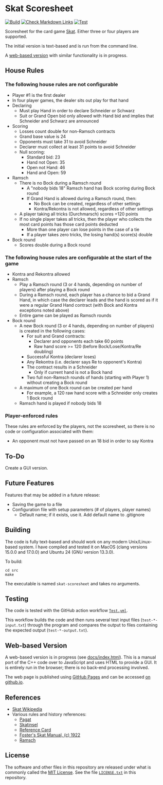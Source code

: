 # Skat Scoresheet

[![Build](https://github.com/Andy4495/skat-scoresheet/actions/workflows/Build.yml/badge.svg)](https://github.com/Andy4495/skat-scoresheet/actions/workflows/Build.yml)
[![Check Markdown Links](https://github.com/Andy4495/skat-scoresheet/actions/workflows/check-links.yml/badge.svg)](https://github.com/Andy4495/skat-scoresheet/actions/workflows/check-links.yml)
[![Test](https://github.com/Andy4495/skat-scoresheet/actions/workflows/Test.yml/badge.svg)](https://github.com/Andy4495/skat-scoresheet/actions/workflows/Test.yml)

Scoresheet for the card game [Skat][1]. Either three or four players are supported.

The initial version is text-based and is run from the command line.

A [web-based version][8] with similar functionality is in progress.

## House Rules

### The following house rules are not configurable

- Player #1 is the first dealer
- In four player games, the dealer sits out play for that hand
- Declaring
  - Must play Hand in order to declare Schneider or Schwarz
  - Suit or Grand Open bid only allowed with Hand bid and implies that Schneider and Schwarz are announced
- Scoring
  - Losses count double for non-Ramsch contracts
  - Grand base value is 24
  - Opponents must take 31 to avoid Schneider
  - Declarer must collect at least 31 points to avoid Schneider
  - Null scoring:
    - Standard bid: 23
    - Hand not Open: 35
    - Open not Hand: 46
    - Hand and Open: 59
- Ramsch
  - There is no Bock during a Ramsch round
    - A "nobody bids 18" Ramsch hand has Bock scoring during Bock round
    - If Grand Hand is allowed during a Ramsch round, then:
      - No Bock can be created, regardless of other settings
      - Kontra/Rekontra is not allowed, regardless of other settings
  - A player taking all tricks (Durchmarsch) scores +120 points
  - If no single player takes all tricks, then the player who collects the most card points has those card points deducted
    - More than one player can lose points in the case of a tie
    - If a player takes zero tricks, the losing hand(s) score(s) double
- Bock round
  - Scores double during a Bock round

### The following house rules are configurable at the start of the game

- Kontra and Rekontra allowed
- Ramsch
  - Play a Ramsch round (3 or 4 hands, depending on number of players) after playing a Bock round
  - During a Ramsch round, each player has a chance to bid a Grand Hand, in which case the declarer leads and the hand is scored as if it were a regular Grand Hand contract (with Bock and Kontra exceptions noted above)
  - Entire game can be played as Ramsch rounds
- Bock round
  - A new Bock round (3 or 4 hands, depending on number of players) is created in the following cases:
    - For suit and Grand contracts:
      - Declarer and opponents each take 60 points
      - Raw hand score >= 120 (before Bock/Lose/Kontra/Re doubling)
    - Successful Kontra (declarer loses)
    - Any Rekontra (i.e. declarer says Re to opponent's Kontra)
    - The contract results in a Schneider
      - Only if current hand is not a Bock hand
    - Two full non-Ramsch rounds of hands (starting with Player 1) without creating a Bock round
  - A maximum of one Bock round can be created per hand
    - For example, a 120 raw hand score with a Schneider only creates 1 Bock round
  - Ramsch hand is played if nobody bids 18

### Player-enforced rules

These rules are enforced by the players, not the scoresheet, so there is no code or configuration associated with them:

- An opponent must not have passed on an 18 bid in order to say Kontra

## To-Do

Create a GUI version.

## Future Features

Features that may be added in a future release:

- Saving the game to a file
- Configuration file with setup parameters (# of players, player names)
  - Default name; if it exists, use it. Add default name to .gitignore

## Building

The code is fully text-based and should work on any modern Unix/Linux-based system. I have compiled and tested it on MacOS (clang versions 15.0.0 and 17.0.0) and Ubuntu 24 (GNU version 13.3.0).

To build:

``` shell
cd src
make
```

The executable is named `skat-scoresheet` and takes no arguments.

## Testing

The code is tested with the GitHub action workflow [`Test.yml`][7].

This workflow builds the code and then runs several test input files (`test-*-input.txt`) through the program and compares the output to files containing the expected output (`test-*-output.txt`).

## Web-based Version

A web-based version is in progress (see [docs/index.html](docs/index.html)). This is a manual port of the C++ code over to JavaScript and uses HTML to provide a GUI. It is entirely run in the browser; there is no back-end processing involved.

The web page is published using [GitHub Pages][9] and can be accessed [on github.io][8].

## References

- [Skat Wikipedia][1]
- Various rules and history references:
  - [Pagat][2]
  - [Skatinsel][3]
  - [Reference Card][4]
  - [Foster's Skat Manual, (c) 1922][5]
  - [Ramsch][6]

## License

The software and other files in this repository are released under what is commonly called the [MIT License][100]. See the file [`LICENSE.txt`][101] in this repository.

[1]: https://en.wikipedia.org/wiki/Skat_(card_game)
[2]: https://www.pagat.com/schafkopf/skat.html
[3]: https://www.skatinsel.academy/en/how-to-skat/rules
[4]: https://skatgame.net/intro/Reference2.pdf
[5]: https://www.fadedpage.com/link.php?file=20090109-a5.pdf
[6]: https://www.pagat.com/schafkopf/sramsch.html
[7]: ./.github/workflows/Test.yml
[8]: https://andy4495.github.io/skat-scoresheet/
[9]: https://pages.github.com
[100]: https://choosealicense.com/licenses/mit/
[101]: ./LICENSE.txt
[//]: # ([200]: https://github.com/Andy4495/skat-scoresheet)

[//]: # (This is a way to hack a comment in Markdown. This will not be displayed when rendered.)
